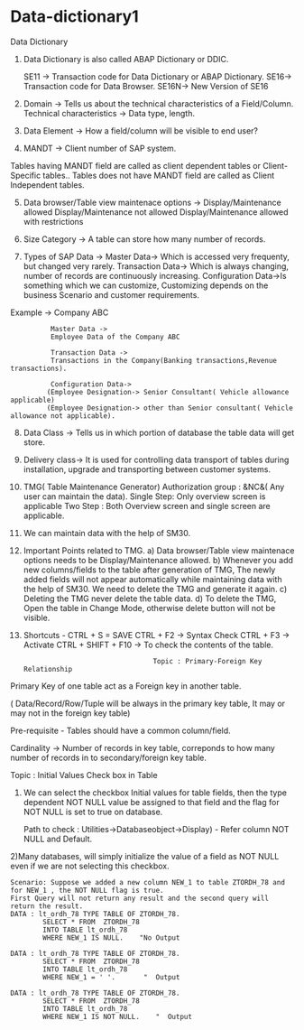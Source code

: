 # Data-dictionary1
 Data Dictionary                         


1) Data Dictionary is also called ABAP Dictionary or DDIC.

   SE11 -> Transaction code for Data Dictionary or ABAP Dictionary.
   SE16->  Transaction code for Data Browser.
   SE16N-> New Version of SE16

2) Domain -> Tells us about the technical characteristics of a Field/Column.
    Technical characteristics -> Data type, length.

3) Data Element -> How a field/column will be visible to end user?

4) MANDT -> Client number of SAP system.

  Tables having MANDT field are called as client dependent tables or Client-Specific tables..
  Tables does not have MANDT field are called as Client Independent tables. 

5)  Data browser/Table view maintenace options ->
    Display/Maintenance allowed
    Display/Maintenance not allowed
    Display/Maintenance allowed with restrictions

6) Size Category -> A table can store how many number of records.

7)  Types of SAP Data ->
    Master Data-> Which is accessed very frequenty, but changed very rarely. 
    Transaction Data-> Which is always changing, number of records are continuously increasing.
    Configuration Data->Is something which we can customize,
                        Customizing depends on the business Scenario and customer requirements.

   Example -> Company ABC
  
              Master Data -> 
              Employee Data of the Company ABC

              Transaction Data ->
              Transactions in the Company(Banking transactions,Revenue transactions).

              Configuration Data->
             (Employee Designation-> Senior Consultant( Vehicle allowance applicable)
             (Employee Designation-> other than Senior consultant( Vehicle allowance not applicable).

8) Data Class -> Tells us in which portion of database the table data will get store. 

9) Delivery class-> It is used for controlling data transport of tables during installation,
                    upgrade and transporting between customer systems.  
                          
10) TMG( Table Maintenance Generator)
    Authorization group : &NC&( Any user can maintain the data).
    Single Step: Only overview screen is applicable
    Two Step :  Both Overview screen and single screen are applicable.

11) We can maintain data with the help of SM30.

12) Important Points related to TMG.
    a) Data browser/Table view maintenace options needs to be Display/Maintenance allowed.
    b) Whenever you add new columns/fields to the table after generation of TMG, The newly added fields
       will not appear automatically while maintaining data with the help of SM30. 
       We need to delete the TMG and generate it again.
    c) Deleting the TMG never delete the table data.
    d) To delete the TMG, Open the table in Change Mode, otherwise delete button will not be visible.         


13) Shortcuts -  CTRL + S = SAVE
                 CTRL + F2 -> Syntax Check
                 CTRL + F3 -> Activate
                 CTRL + SHIFT + F10 -> To check the contents of the table.

 
                                        Topic : Primary-Foreign Key Relationship

Primary Key of one table act as a Foreign key in another table.

( Data/Record/Row/Tuple will be always in the primary key table, It may or may not in the foreign key table)

Pre-requisite - Tables should have a common column/field.

Cardinality -> Number of records in key table, correponds to how many number of records in to secondary/foreign key table. 

Topic : Initial Values Check box in Table

1) We can select the checkbox Initial values for table fields, then the type dependent NOT NULL value be 
       assigned to that field and the flag for NOT NULL is set to true on database.
     
      Path to check : Utilities->Databaseobject->Display) - Refer column NOT NULL and Default.     
 
2)Many databases, will simply initialize the value of a field as NOT NULL even if we are not selecting this checkbox.
    
    Scenario: Suppose we added a new column NEW_1 to table ZTORDH_78 and for NEW_1 , the NOT NULL flag is true.
    First Query will not return any result and the second query will return the result.
    DATA : lt_ordh_78 TYPE TABLE OF ZTORDH_78.
            SELECT * FROM  ZTORDH_78
            INTO TABLE lt_ordh_78
            WHERE NEW_1 IS NULL.    "No Output

    DATA : lt_ordh_78 TYPE TABLE OF ZTORDH_78.
            SELECT * FROM  ZTORDH_78
            INTO TABLE lt_ordh_78
            WHERE NEW_1 = ' '.       "  Output

    DATA : lt_ordh_78 TYPE TABLE OF ZTORDH_78.
            SELECT * FROM  ZTORDH_78
            INTO TABLE lt_ordh_78
            WHERE NEW_1 IS NOT NULL.    "  Output

